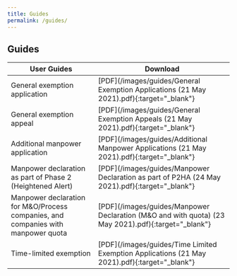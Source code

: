 ```yaml
---
title: Guides
permalink: /guides/
---
```

## Guides

| User Guides | Download |
|---|---|
| General exemption application | [PDF](/images/guides/General Exemption Applications (21 May 2021).pdf){:target="_blank"} |
| General exemption appeal | [PDF](/images/guides/General Exemption Appeals (21 May 2021).pdf){:target="_blank"} |
| Additional manpower application | [PDF](/images/guides/Additional Manpower Applications (21 May 2021).pdf){:target="_blank"} |
| Manpower declaration as part of Phase 2 (Heightened Alert) | [PDF](/images/guides/Manpower Declaration as part of P2HA (24 May 2021).pdf){:target="_blank"} |
| Manpower declaration for M&O/Process companies, and companies with manpower quota | [PDF](/images/guides/Manpower Declaration (M&O and with quota) (23 May 2021).pdf){:target="_blank"} |
| Time-limited exemption | [PDF](/images/guides/Time Limited Exemption Applications (21 May 2021).pdf){:target="_blank"} |

